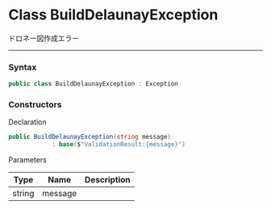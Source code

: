 # Class BuildDelaunayException
ドロネー図作成エラー

---
### Syntax
```csharp
public class BuildDelaunayException : Exception
```
### Constructors
Declaration
```csharp
public BuildDelaunayException(string message)
            : base($"ValidationResult:{message}")
```
Parameters

| Type   | Name    | Description |
|--------|---------|-------------|
| string | message ||